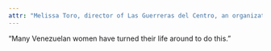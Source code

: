 ```yaml
---
attr: "Melissa Toro, director of Las Guerreras del Centro, an organization in Medellín that works to empower and resignify sex work and sex workers"
---
```

“Many Venezuelan women have turned their life around to do this.”